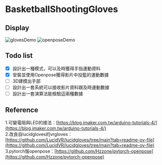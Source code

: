 # BasketballShootingGloves
## Display
![glovesDemo](./file/glove1.gif)
![openposeDemo](./file/openpose_demo.gif)
## Todo list
- [x] 設計出一種模式，可以及時獲得手指運動資料
- [x] 安裝並使用Openpose獲得影片中投籃的運動數據
- [ ] 3D建模出手部
- [ ] 設計出一套系統可以接收影片資料跟及時運動數據
- [ ] 設計出一套演算法能檢驗這兩種數據

## Reference
1.可變電阻與LED的接法：[https://blog.jmaker.com.tw/arduino-tutorials-4/](https://blog.jmaker.com.tw/arduino-tutorials-4/)  
2.改良自lucidgloves的vrgloves：[https://github.com/LucidVR/lucidgloves/tree/main?tab=readme-ov-file](https://github.com/LucidVR/lucidgloves/tree/main?tab=readme-ov-file)
3.pytorch版openpose：[https://github.com/Hzzone/pytorch-openpose](https://github.com/Hzzone/pytorch-openpose)
